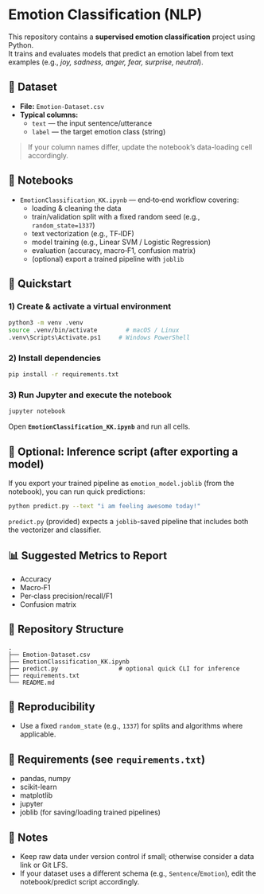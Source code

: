 # Emotion Classification (NLP)

This repository contains a **supervised emotion classification** project using Python.  
It trains and evaluates models that predict an emotion label from text examples (e.g., *joy, sadness, anger, fear, surprise, neutral*).

## 📂 Dataset

- **File:** `Emotion-Dataset.csv`
- **Typical columns:** 
  - `text` — the input sentence/utterance
  - `label` — the target emotion class (string)
  
> If your column names differ, update the notebook’s data-loading cell accordingly.

## 📒 Notebooks

- `EmotionClassification_KK.ipynb` — end‑to‑end workflow covering:
  - loading & cleaning the data
  - train/validation split with a fixed random seed (e.g., `random_state=1337`)
  - text vectorization (e.g., TF‑IDF)
  - model training (e.g., Linear SVM / Logistic Regression)
  - evaluation (accuracy, macro‑F1, confusion matrix)
  - (optional) export a trained pipeline with `joblib`

## 🚀 Quickstart

### 1) Create & activate a virtual environment
```bash
python3 -m venv .venv
source .venv/bin/activate        # macOS / Linux
.venv\Scripts\Activate.ps1     # Windows PowerShell
```

### 2) Install dependencies
```bash
pip install -r requirements.txt
```

### 3) Run Jupyter and execute the notebook
```bash
jupyter notebook
```
Open **`EmotionClassification_KK.ipynb`** and run all cells.

## 🧪 Optional: Inference script (after exporting a model)

If you export your trained pipeline as `emotion_model.joblib` (from the notebook), you can run quick predictions:

```bash
python predict.py --text "i am feeling awesome today!"
```

`predict.py` (provided) expects a `joblib`-saved pipeline that includes both the vectorizer and classifier.

## 📊 Suggested Metrics to Report
- Accuracy
- Macro‑F1
- Per‑class precision/recall/F1
- Confusion matrix

## 📁 Repository Structure
```
.
├── Emotion-Dataset.csv
├── EmotionClassification_KK.ipynb
├── predict.py                 # optional quick CLI for inference
├── requirements.txt
└── README.md
```

## 🧷 Reproducibility
- Use a fixed `random_state` (e.g., `1337`) for splits and algorithms where applicable.

## 🧰 Requirements (see `requirements.txt`)
- pandas, numpy
- scikit-learn
- matplotlib
- jupyter
- joblib (for saving/loading trained pipelines)

## 📝 Notes
- Keep raw data under version control if small; otherwise consider a data link or Git LFS.
- If your dataset uses a different schema (e.g., `Sentence`/`Emotion`), edit the notebook/predict script accordingly.
